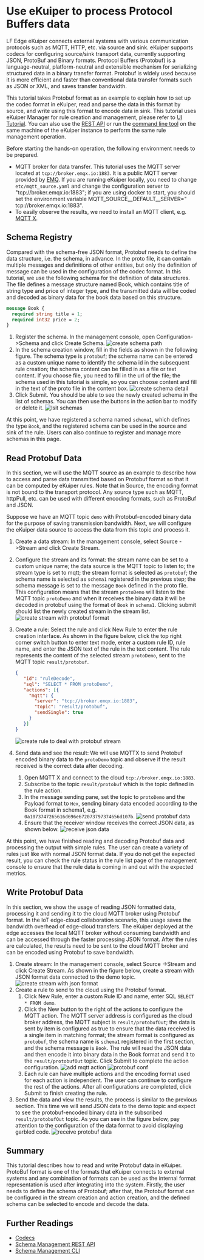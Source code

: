 # Use eKuiper to process Protocol Buffers data

LF Edge eKuiper connects external systems with various communication protocols such as MQTT, HTTP, etc. via source and sink. eKuiper supports codecs for configuring source/sink transport data, currently supporting JSON, ProtoBuf and Binary formats. Protocol Buffers (Protobuf) is a language-neutral, platform-neutral and extensible mechanism for serializing structured data in a binary transfer format. Protobuf is widely used because it is more efficient and faster than conventional data transfer formats such as JSON or XML, and saves transfer bandwidth.

This tutorial takes Protobuf format as an example to explain how to set up the codec format in eKuiper, read and parse the data in this format by source, and write using this format to encode data in sink. This tutorial uses eKuiper Manager for rule creation and management, please refer to [UI Tutorial](../../operation/manager-ui/overview.md). You can also use the [REST API](../../api/restapi/overview.md) or run the [command line tool](../../api/cli/overview.md) on the same machine of the eKuiper instance to perform the same rule management operation.

Before starting the hands-on operation, the following environment needs to be prepared.

- MQTT broker for data transfer. This tutorial uses the MQTT server located at `tcp://broker.emqx.io:1883`. It is a public MQTT server provided by [EMQ](https://www.emqx.cn). If you are running eKuiper locally, you need to change `etc/mqtt_source.yaml` and change the configuration server to "tcp://broker.emqx.io:1883"; if you are using docker to start, you should set the environment variable MQTT_SOURCE__DEFAULT__SERVER=" tcp://broker.emqx.io:1883".
- To easily observe the results, we need to install an MQTT client, e.g. [MQTT X](https://mqttx.app/).

## Schema Registry

Compared with the schema-free JSON format, Protobuf needs to define the data structure, i.e. the schema, in advance. In the proto file, it can contain multiple messages and definitions of other entities, but only the definition of message can be used in the configuration of the codec format. In this tutorial, we use the following schema for the definition of data structures. The file defines a message structure named Book, which contains title of string type and price of integer type, and the transmitted data will be coded and decoded as binary data for the book data based on this structure.

```protobuf
message Book {
  required string title = 1;
  required int32 price = 2;
}
```

1. Register the schema. In the management console, open Configuration->Schema and click Create Schema.
   ![create schema path](./resources/create_schema.png)
2. In the schema creation window, fill in the fields as shown in the following figure. The schema type is `protobuf`; the schema name can be entered as a custom unique name to identify the schema id in the subsequent rule creation; the schema content can be filled in as a file or text content. If you choose file, you need to fill in the url of the file; the schema used in this tutorial is simple, so you can choose content and fill in the text of the proto file in the content box.
   ![create schema detail](./resources/create_detail.png)
3. Click Submit. You should be able to see the newly created schema in the list of schemas. You can then use the buttons in the action bar to modify or delete it.
   ![lsit schemas](./resources/list_schema.png)

At this point, we have registered a schema named `schema1`, which defines the type `Book`, and the registered schema can be used in the source and sink of the rule. Users can also continue to register and manage more schemas in this page.

## Read Protobuf Data

In this section, we will use the MQTT source as an example to describe how to access and parse data transmitted based on Protobuf format so that it can be computed by eKuiper rules. Note that in Source, the encoding format is not bound to the transport protocol. Any source type such as MQTT, httpPull, etc. can be used with different encoding formats, such as ProtoBuf and JSON.

Suppose we have an MQTT topic `demo` with Protobuf-encoded binary data for the purpose of saving transmission bandwidth. Next, we will configure the eKuiper data source to access the data from this topic and process it.

1. Create a data stream: In the management console, select Source ->Stream and click Create Stream.
2. Configure the stream and its format: the stream name can be set to a custom unique name; the data source is the MQTT topic to listen to; the stream type is set to mqtt; the stream format is selected as `protobuf`; the schema name is selected as `schema1` registered in the previous step; the schema message is set to the message `Book` defined in the proto file. This configuration means that the stream `protoDemo` will listen to the MQTT topic `protoDemo` and when it receives the binary data it will be decoded in protobuf using the format of `Book` in `schema1`. Clicking submit should list the newly created stream in the stream list.
   ![create stream with protobuf format](./resources/create_proto_stream.png)
3. Create a rule: Select the rule and click New Rule to enter the rule creation interface. As shown in the figure below, click the top right corner switch button to enter text mode, enter a custom rule ID, rule name, and enter the JSON text of the rule in the text content. The rule represents the content of the selected stream `protoDemo`, sent to the MQTT topic `result/protobuf`.

   ```json
   {
      "id": "ruleDecode",
      "sql": "SELECT * FROM protoDemo",
      "actions": [{
        "mqtt": {
          "server": "tcp://broker.emqx.io:1883",
          "topic": "result/protobuf",
          "sendSingle": true
        }
      }]
   }
   ```

   ![create rule to deal with protobuf stream](./resources/proto_src_rule.png)
4. Send data and see the result: We will use MQTTX to send Protobuf encoded binary data to the `protoDemo` topic and observe if the result received is the correct data after decoding.
   1. Open MQTT X and connect to the cloud `tcp://broker.emqx.io:1883`.
   2. Subscribe to the topic `result/protobuf` which is the topic defined in the rule action.
   3. In the message sending pane, set the topic to `protoDemo` and the Payload format to `Hex`, sending binary data encoded according to the Book format in schema1, e.g. `0a1073747265616d696e672073797374656d107b`.
      ![send protobuf data](./resources/source_send.png)
   4. Ensure that the receiver window receives the correct JSON data, as shown below.
      ![receive json data](./resources/receive_json.png)

At this point, we have finished reading and decoding Protobuf data and processing the output with simple rules. The user can create a variety of rules just like with normal JSON format data. If you do not get the expected result, you can check the rule status in the rule list page of the management console to ensure that the rule data is coming in and out with the expected metrics.

## Write Protobuf Data

In this section, we show the usage of reading JSON formatted data, processing it and sending it to the cloud MQTT broker using Protobuf format. In the IoT edge-cloud collaboration scenario, this usage saves the bandwidth overhead of edge-cloud transfers. The eKuiper deployed at the edge accesses the local MQTT broker without consuming bandwidth and can be accessed through the faster processing JSON format. After the rules are calculated, the results need to be sent to the cloud MQTT broker and can be encoded using Protobuf to save bandwidth.

1. Create stream: In the management console, select Source ->Stream and click Create Stream. As shown in the figure below, create a stream with JSON format data connected to the demo topic.
   ![create stream with json format](./resources/create_json_stream.png)
2. Create a rule to send to the cloud using the Protobuf format.
   1. Click New Rule, enter a custom Rule ID and name, enter SQL `SELECT * FROM demo`.
   2. Click the New button to the right of the actions to configure the MQTT action. The MQTT server address is configured as the cloud broker address, the MQTT subject is `result/protobufOut`; the data is sent by item is configured as true to ensure that the data received is a single item in matching format; the stream format is configured as `protobuf`, the schema name is `schema1` registered in the first section, and the schema message is `Book`. The rule will read the JSON data and then encode it into binary data in the Book format and send it to the `result/protobufOut` topic. Click Submit to complete the action configuration.
      ![add mqtt action](./resources/action_mqtt.png)
      ![protobuf conf](./resources/action_protobuf.png)
   3. Each rule can have multiple actions and the encoding format used for each action is independent. The user can continue to configure the rest of the actions. After all configurations are completed, click Submit to finish creating the rule.
3. Send the data and view the results, the process is similar to the previous section. This time we will send JSON data to the demo topic and expect to see the protobuf-encoded binary data in the subscribed `result/protobufOut` topic. As you can see in the figure below, pay attention to the configuration of the data format to avoid displaying garbled code.
   ![receive protobuf data](./resources/receive_protobuf.png)

## Summary

This tutorial describes how to read and write Protobuf data in eKuiper. ProtoBuf format is one of the formats that eKuiper connects to external systems and any combination of formats can be used as the internal format representation is used after integrating into the system. Firstly, the user needs to define the schema of Protobuf; after that, the Protobuf format can be configured in the stream creation and action creation, and the defined schema can be selected to encode and decode the data.

## Further Readings

- [Codecs](./serialization.md)
- [Schema Management REST API](../../api/restapi/schemas.md)
- [Schema Management CLI](../../api/cli/schemas.md)
